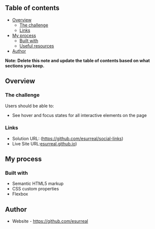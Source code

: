 ## Table of contents

- [Overview](#overview)
  - [The challenge](#the-challenge)
  - [Links](#links)
- [My process](#my-process)
  - [Built with](#built-with)
  - [Useful resources](#useful-resources)
- [Author](#author)

**Note: Delete this note and update the table of contents based on what sections you keep.**

## Overview

### The challenge

Users should be able to:

- See hover and focus states for all interactive elements on the page

### Links

- Solution URL: (https://github.com/esurreal/social-links)
- Live Site URL:[esurreal.github.io](https://esurreal.github.io/social-links/))

## My process

### Built with

- Semantic HTML5 markup
- CSS custom properties
- Flexbox

## Author

- Website - https://github.com/esurreal

